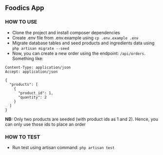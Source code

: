 ## Foodics App


### HOW TO USE

- Clone the project and install composer dependencies
- Create .env file from .env.example using `cp .env.example .env`
- Migrate database tables and seed products and ingredients data using `php artisan migrate --seed`
- Now, you can create a new order using the endpoint: `/api/orders`. Something like:

```http request
Content-Type: application/json
Accept: application/json

{
  "products": [
    {
      "product_id": 1,
      "quantity": 2
    }
  ]
}
```

**NB:** Only two products are seeded (with product ids as 1 and 2). Hence, you can only use those ids to place an order

### HOW TO TEST

- Run test using artisan command: `php artisan test`



